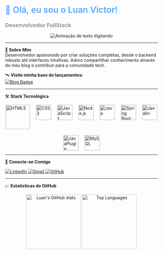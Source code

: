 # <span style="color: #58a6ff; font-weight: 600">🚀 Olá, eu sou o Luan Victor!</span> 
### <span style="color: #8b949e; font-size: 1.1em">Desenvolvedor FullStack</span>

<div align="center">
  <img 
    src="https://readme-typing-svg.vercel.app/?font=Fira+Code&weight=600&size=20&pause=1000&color=58A6FF&center=true&width=500&lines=Transformando+código+em+soluções+criativas;Bem-vindo+ao+meu+universo+dev!" 
    alt="Animação de texto digitando" 
  />
</div>

---

🌌 **Sobre Mim**  
Desenvolvedor apaixonado por criar soluções completas, desde o backend robusto até interfaces intuitivas. Adoro compartilhar conhecimento através do meu blog e contribuir para a comunidade tech.

🛰️ **Visite minha base de lançamentos:**  
[![Blog Badge](https://img.shields.io/badge/🚀_luandev.blog.br-181717?style=for-the-badge&logo=wordpress&logoColor=white&labelColor=0d1117)](https://luandev.blog.br)

---

🛠 **Stack Tecnológica**  
<div style="display: flex; flex-wrap: wrap; justify-content: center; gap: 20px; margin-top: 10px;">

  <!-- HTML5 -->
  <img alt="HTML5" title="HTML5" src="https://cdn.jsdelivr.net/gh/devicons/devicon/icons/html5/html5-original.svg" style="filter: brightness(0.9); width: 5rem; height: auto;" />

  <!-- CSS3 -->
  <img alt="CSS3" title="CSS3" height="50" src="https://cdn.jsdelivr.net/gh/devicons/devicon/icons/css3/css3-original.svg" style="filter: brightness(0.9);" />

  <!-- JavaScript -->
  <img alt="JavaScript" title="JavaScript" height="50" src="https://cdn.jsdelivr.net/gh/devicons/devicon/icons/javascript/javascript-original.svg" style="filter: brightness(0.9);" />

  <!-- Node.js -->
  <img alt="Node.js" title="Node.js" height="50" src="https://cdn.jsdelivr.net/gh/devicons/devicon/icons/nodejs/nodejs-original.svg" style="filter: brightness(0.9);" />

  <!-- Java -->
  <img alt="Java" title="Java" height="50" src="https://cdn.jsdelivr.net/gh/devicons/devicon/icons/java/java-original.svg" style="filter: brightness(0.9);" />

  <!-- Spring Boot -->
  <img alt="Spring Boot" title="Spring Boot" height="50" src="https://cdn.jsdelivr.net/gh/devicons/devicon/icons/spring/spring-original.svg" style="filter: brightness(0.9);" />

  <!-- Javalin -->
  <img alt="Javalin" title="Javalin" height="50" src="https://javalin.io/img/logo.svg" style="filter: brightness(0.9);" />

  <!-- JavaPlugin (ícone customizado, sugestão do Spigot) -->
  <img alt="JavaPlugin" title="JavaPlugin (Spigot/Bukkit)" height="50" src="https://www.spigotmc.org/favicon.ico" style="filter: brightness(0.9);" />

  <!-- MySQL -->
  <img alt="MySQL" title="MySQL" height="50" src="https://cdn.jsdelivr.net/gh/devicons/devicon/icons/mysql/mysql-original.svg" style="filter: brightness(0.9);" />

</div>

---

📡 **Conecte-se Comigo**  
<div style="margin-top: 15px;">
  <a href="https://www.linkedin.com/in/luanvictorchagas/" target="_blank">
    <img src="https://img.shields.io/badge/-LinkedIn-0A66C2?style=for-the-badge&logo=linkedin&logoColor=white&labelColor=0d1117" alt="LinkedIn">
  </a>
  <a href="mailto:luanvictorchagas2015@gmail.com" target="_blank">
    <img src="https://img.shields.io/badge/-Gmail-EA4335?style=for-the-badge&logo=gmail&logoColor=white&labelColor=0d1117" alt="Gmail">
  </a>
  <a href="https://github.com/LuanVictorGit" target="_blank">
    <img src="https://img.shields.io/badge/-GitHub-181717?style=for-the-badge&logo=github&logoColor=white&labelColor=0d1117" alt="GitHub">
  </a>
</div>

---

📈 **Estatísticas do GitHub**  
<div align="center">
  <img height="180em" src="https://github-readme-stats.vercel.app/api?username=LuanVictorGit&show_icons=true&theme=dark&bg_color=0d1117&hide_border=true&count_private=true" alt="Luan's GitHub stats" />
  <img height="180em" src="https://github-readme-stats.vercel.app/api/top-langs/?username=LuanVictorGit&layout=compact&theme=dark&bg_color=0d1117&hide_border=true" alt="Top Languages" />
</div>

